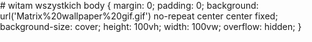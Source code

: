 <html lang="pl">
<head>
    <meta charset="UTF-8">
    <meta name="viewport" content="width=device-width, initial-scale=1.0">
    <title>Strona z tłem GIF</title>
    <style>
        body {
            margin: 0;
            padding: 0;
            background: url('backgrundgit/Matrix%20wallpaper%20gif.gif') no-repeat center center fixed;
            background-size: cover;
            height: 100vh;
            width: 100vw;
            overflow: hidden;
        }
    </style>
</head>
<body>
    # witam wszystkich
</body>
</html>
body {
    margin: 0;
    padding: 0;
    background: url('Matrix%20wallpaper%20gif.gif') no-repeat center center fixed;
    background-size: cover;
    height: 100vh;
    width: 100vw;
    overflow: hidden;
}


